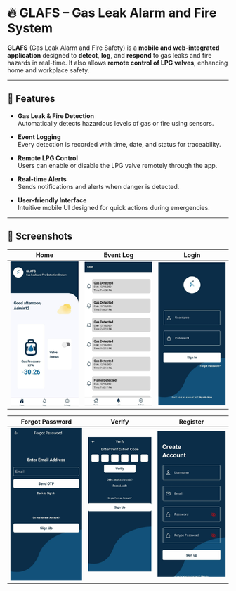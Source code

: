 # 🔥 GLAFS – Gas Leak Alarm and Fire System

**GLAFS** (Gas Leak Alarm and Fire Safety) is a **mobile and web-integrated application** designed to **detect**, **log**, and **respond** to gas leaks and fire hazards in real-time. It also allows **remote control of LPG valves**, enhancing home and workplace safety.

---

## 🚀 Features

- **Gas Leak & Fire Detection**  
  Automatically detects hazardous levels of gas or fire using sensors.

- **Event Logging**  
  Every detection is recorded with time, date, and status for traceability.

- **Remote LPG Control**  
  Users can enable or disable the LPG valve remotely through the app.

- **Real-time Alerts**  
  Sends notifications and alerts when danger is detected.

- **User-friendly Interface**  
  Intuitive mobile UI designed for quick actions during emergencies.

---
## 📸 Screenshots

| Home | Event Log | Login |
|-------------|------------------|-----------|
| ![](screenshots/HomePage.jpg) | ![](screenshots/Logs.jpg) | ![](screenshots/Login.jpg) |

| Forgot Password | Verify | Register |
|----------------|----------------|--------|
| ![](screenshots/Forgot-Password.jpg) | ![](screenshots/Verify.jpg) | ![](screenshots/Register.jpg) |

